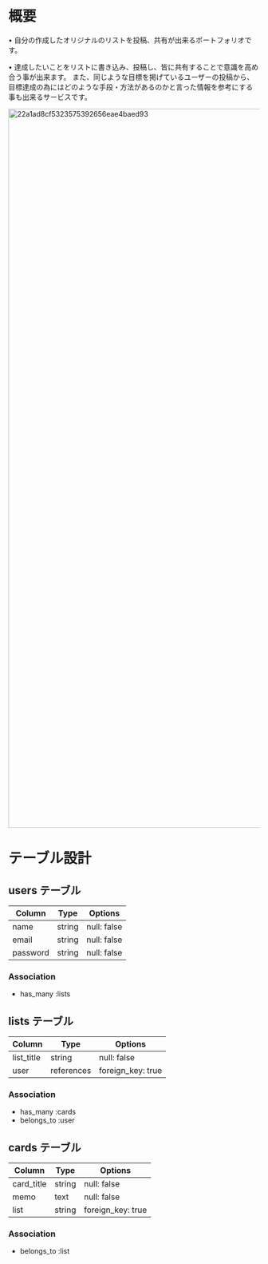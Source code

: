 # 概要
• 自分の作成したオリジナルのリストを投稿、共有が出来るポートフォリオです。  

• 達成したいことをリストに書き込み、投稿し、皆に共有することで意識を高め合う事が出来ます。
  また、同じような目標を掲げているユーザーの投稿から、目標達成の為にはどのような手段・方法があるのかと言った情報を参考にする事も出来るサービスです。


<img width="1440" alt="22a1ad8cf5323575392656eae4baed93" src="https://user-images.githubusercontent.com/72590314/103540584-49edeb00-4edd-11eb-8d91-f4db803045f0.png">


# テーブル設計

## users テーブル

| Column   | Type   | Options     |
| -------- | ------ | ----------- |
| name     | string | null: false |
| email    | string | null: false |
| password | string | null: false |

### Association

* has_many :lists



## lists テーブル

| Column     | Type       | Options           |
| ---------- | ---------- | ----------------- |
| list_title | string     | null: false       |
| user       | references | foreign_key: true |

### Association

* has_many :cards
* belongs_to :user



## cards テーブル

| Column     | Type   | Options           |
| ---------  | ------ | ----------------- |
| card_title | string | null: false       |
| memo       | text   | null: false       |
| list       | string | foreign_key: true |

### Association

* belongs_to :list



